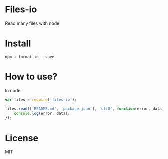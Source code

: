 Files-io
========

Read many files with node

# Install

`npm i format-io --save`

# How to use?

In node:

```js
var files = require('files-io');

files.read(['README.md', 'package.json'], 'utf8', function(error, data) {
    console.log(error, data);
});
```

# License

MIT
